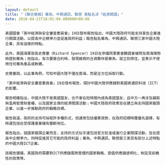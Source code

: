 ```yaml
---
layout: default
title: "《聯合晚報》華為、中興通訊、聯想 美點名涉「經濟間諜」"
date: 2018-04-21T18:01:04.000000+08:00
---
```


    美國國會「美中經濟與安全審查委員會」19日發布報告指出，中國大陸政府可能支持某些企業進行間諜活動，以提高中企競爭力並促進政府利益；報告點名華為、中興通訊、聯想三家中國大陸企業，具有這樣的特點。 

    此外，美國海軍部長史賓塞（Richard Spencer）19日在參議院軍委會聽證會被問及南海情勢時提到華為；他指出，有次要簽合約時，發現廠商的合資夥伴是華為，就立刻停住，並表示不使用任何華為產品或軟體。 

    史賓塞說，以此事為例，可知中國大陸不僅在南海，而是全方位採取行動。

    「美中經濟與安全審查委員會」19日發布報告，探討中國大陸供應鏈對美國資通訊科技（ICT）的影響。 

    報告明確指出，中國大陸不是美國盟友，也不會在短時間內成為美國盟友，且中方一再涉及竊取與濫用智慧財產權，以及國家主導的經濟間諜活動；中國大陸政府政策旨在建立與支持國家龍頭企業，以進一步推動政府的戰略目標。 

    報告寫道，政府的支持可採取許多種形式，但通常包括優惠貸款，在政府招標時獲優先選擇，有時還包括在受保護產業擁有壟斷地位。

    報告指出，就國家龍頭企業而言，支持的方式似乎還包括官方批准或進行企業間諜活動，旨在提高中企競爭力，同時促進其它可能的政府利益；華為、中興通訊、聯想是三家具有部分上述特點的中國大陸ICT企業。 

    該報告建議，美國政府需要對ICT供應鏈風險管理的國家戰略，提倡供應鏈透明化，制定具前瞻性的政策等。

